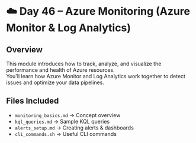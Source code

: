 # ☁️ Day 46 – Azure Monitoring (Azure Monitor & Log Analytics)

## Overview
This module introduces how to track, analyze, and visualize the performance and health of Azure resources.  
You'll learn how Azure Monitor and Log Analytics work together to detect issues and optimize your data pipelines.

## Files Included
- `monitoring_basics.md` → Concept overview  
- `kql_queries.md` → Sample KQL queries  
- `alerts_setup.md` → Creating alerts & dashboards  
- `cli_commands.sh` → Useful CLI commands
